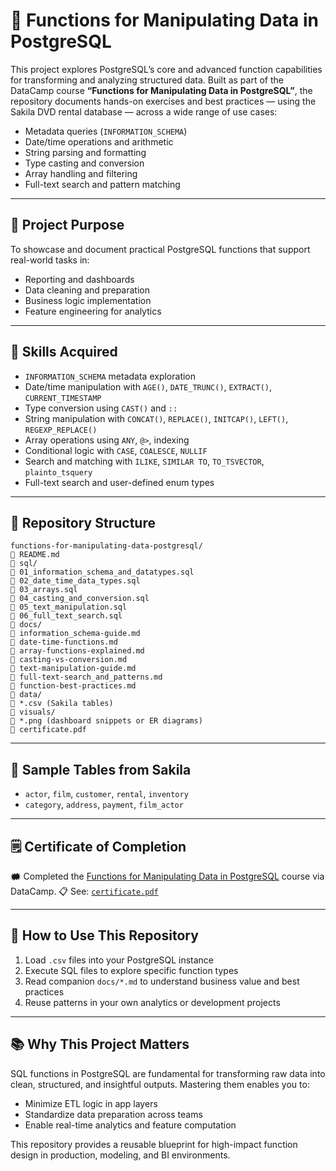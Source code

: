 # 🧠 Functions for Manipulating Data in PostgreSQL

This project explores PostgreSQL’s core and advanced function capabilities for transforming and analyzing structured data. Built as part of the DataCamp course **“Functions for Manipulating Data in PostgreSQL”**, the repository documents hands-on exercises and best practices — using the Sakila DVD rental database — across a wide range of use cases:

* Metadata queries (`INFORMATION_SCHEMA`)
* Date/time operations and arithmetic
* String parsing and formatting
* Type casting and conversion
* Array handling and filtering
* Full-text search and pattern matching

---

## 🌟 Project Purpose

To showcase and document practical PostgreSQL functions that support real-world tasks in:

* Reporting and dashboards
* Data cleaning and preparation
* Business logic implementation
* Feature engineering for analytics

---

## 🧠 Skills Acquired

* `INFORMATION_SCHEMA` metadata exploration
* Date/time manipulation with `AGE()`, `DATE_TRUNC()`, `EXTRACT()`, `CURRENT_TIMESTAMP`
* Type conversion using `CAST()` and `::`
* String manipulation with `CONCAT()`, `REPLACE()`, `INITCAP()`, `LEFT()`, `REGEXP_REPLACE()`
* Array operations using `ANY`, `@>`, indexing
* Conditional logic with `CASE`, `COALESCE`, `NULLIF`
* Search and matching with `ILIKE`, `SIMILAR TO`, `TO_TSVECTOR`, `plainto_tsquery`
* Full-text search and user-defined enum types

---

## 📁 Repository Structure

```
functions-for-manipulating-data-postgresql/
🔹 README.md
🔹 sql/
🔸 01_information_schema_and_datatypes.sql
🔸 02_date_time_data_types.sql
🔸 03_arrays.sql
🔸 04_casting_and_conversion.sql
🔸 05_text_manipulation.sql
🔸 06_full_text_search.sql
🔹 docs/
🔸 information_schema-guide.md
🔸 date-time-functions.md
🔸 array-functions-explained.md
🔸 casting-vs-conversion.md
🔸 text-manipulation-guide.md
🔸 full-text-search_and_patterns.md
🔸 function-best-practices.md
🔹 data/
🔸 *.csv (Sakila tables)
🔹 visuals/
🔸 *.png (dashboard snippets or ER diagrams)
🔹 certificate.pdf
```

---

## 📂 Sample Tables from Sakila

* `actor`, `film`, `customer`, `rental`, `inventory`
* `category`, `address`, `payment`, `film_actor`

---

## 🗒️ Certificate of Completion

🗰 Completed the [Functions for Manipulating Data in PostgreSQL](https://www.datacamp.com/) course via DataCamp.
📋 See: [`certificate.pdf`](./certificate.pdf)

---

## 🚀 How to Use This Repository

1. Load `.csv` files into your PostgreSQL instance
2. Execute SQL files to explore specific function types
3. Read companion `docs/*.md` to understand business value and best practices
4. Reuse patterns in your own analytics or development projects

---

## 📚 Why This Project Matters

SQL functions in PostgreSQL are fundamental for transforming raw data into clean, structured, and insightful outputs. Mastering them enables you to:

* Minimize ETL logic in app layers
* Standardize data preparation across teams
* Enable real-time analytics and feature computation

This repository provides a reusable blueprint for high-impact function design in production, modeling, and BI environments.
